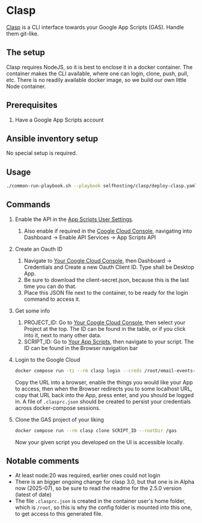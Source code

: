 # Clasp

[Clasp](https://github.com/google/clasp) is a CLI interface towards your Google App Scripts (GAS). Handle them git-like.

## The setup

Clasp requires NodeJS, so it is best to enclose it in a docker container. The container makes the CLI available, where one can login, clone, push, pull, etc. There is no readily available docker image, so we build our own little Node container.

## Prerequisites

1. Have a Google App Scripts account

## Ansible inventory setup

No special setup is required.

## Usage

```bash
./common-run-playbook.sh --playbook selfhosting/clasp/deploy-clasp.yaml --no-check
```

## Commands

1. Enable the API in the [App Scripts User Settings](https://script.google.com/home/usersettings).
   1. Also enable if required in the [Coogle Cloud Console](https://console.cloud.google.com), navigating into Dashboard -> Enable API Services -> App Scripts API

2. Create an Oauth ID
   1. Navigate to [Your Coogle Cloud Console](https://console.cloud.google.com), then Dashboard -> Credentials and Create a new Oauth Client ID. Type shall be Desktop App.
   2. Be sure to download the client-secret.json, because this is the last time you can do that.
   3. Place this JSON file next to the container, to be ready for the login command to access it.

3. Get some info
   1. PROJECT_ID: Go to [Your Coogle Cloud Console](https://console.cloud.google.com), then select your Project at the top. The ID can be found in the table, or if you click into it, next to many other data.
   2. SCRIPT_ID: Go to [Your App Scripts](https://script.google.com), then navigate to your script. The ID can be found in the Browser navigation bar

4. Login to the Google Cloud

    ```bash
    docker compose run -ti --rm clasp login --creds /root/email-events-client-secret.json --no-localhost
    ```

    Copy the URL into a browser, enable the things you would like your App to access, then when the Browser redirects you to some localhost URL, copy that URL back into the App, press enter, and you should be logged in. A file of `.clasprc.json` should be created to persist your credentials across docker-compose sessions.

5. Clone the GAS project of your liking

    ```bash
    docker compose run --rm clasp clone SCRIPT_ID --rootDir /gas
    ```

    Now your given script you developed on the UI is accessible locally.

## Notable comments

- At least node:20 was required, earlier ones could not login
- There is an bigger ongoing change for clasp 3.0, but that one is in Alpha now (2025-07), so be sure to read the readme for the 2.5.0 version (latest of date)
- The file `.clasprc.json` is created in the container user's home folder, which is `/root`, so this is why the config folder is mounted into this one, to get access to this generated file.
